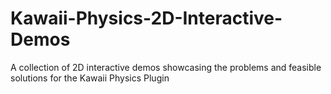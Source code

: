 # Kawaii-Physics-2D-Interactive-Demos
A collection of 2D interactive demos showcasing the problems and feasible solutions for the Kawaii Physics Plugin
